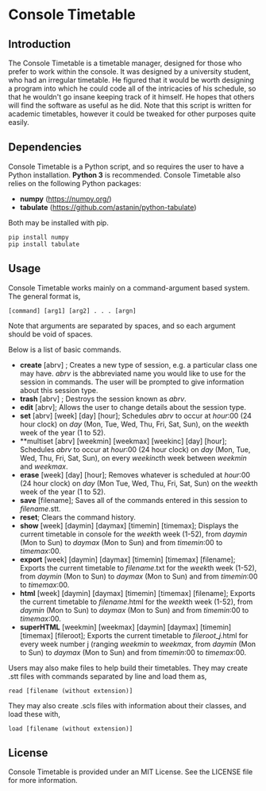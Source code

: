 # Console Timetable
## Introduction
The Console Timetable is a timetable manager, designed for those who prefer to work within the console. It was designed by a university student, who had an irregular timetable. He figured that it would be worth designing a program into which he could code all of the intricacies of his schedule, so that he wouldn't go insane keeping track of it himself. He hopes that others will find the software as useful as he did. Note that this script is written for academic timetables, however it could be tweaked for other purposes quite easily. 
## Dependencies
Console Timetable is a Python script, and so requires the user to have a Python installation. **Python 3** is recommended. 
Console Timetable also relies on the following Python packages:

- **numpy** (https://numpy.org/)
- **tabulate** (https://github.com/astanin/python-tabulate)

Both may be installed with pip. 
```
pip install numpy
pip install tabulate
```
## Usage
Console Timetable works mainly on a command-argument based system. The general format is,
```
[command] [arg1] [arg2] . . . [argn]
```
Note that arguments are separated by spaces, and so each argument should be void of spaces.

Below is a list of basic commands. 

- **create** [abrv] ; Creates a new type of session, e.g. a particular class one may have. *abrv* is the abbreviated name you would like to use for the session in commands. The user will be prompted to give information about this session type. 
- **trash** [abrv] ; Destroys the session known as *abrv*.
- **edit** [abrv]; Allows the user to change details about the session type. 
- **set** [abrv] [week] [day] [hour]; Schedules *abrv* to occur at *hour*:00 (24 hour clock) on *day* (Mon, Tue, Wed, Thu, Fri, Sat, Sun), on the *week*th week of the year (1 to 52). 
- **multiset [abrv] [weekmin] [weekmax] [weekinc] [day] [hour]; Schedules *abrv* to occur at *hour*:00 (24 hour clock) on *day* (Mon, Tue, Wed, Thu, Fri, Sat, Sun), on every *weekinc*th week between *weekmin* and *weekmax*. 
- **erase** [week] [day] [hour]; Removes whatever is scheduled at *hour*:00 (24 hour clock) on *day* (Mon Tue, Wed, Thu, Fri, Sat, Sun) on the *week*th week of the year (1 to 52). 
- **save** [filename]; Saves all of the commands entered in this session to *filename*.stt. 
- **reset**; Clears the command history.
- **show** [week] [daymin] [daymax] [timemin] [timemax]; Displays the current timetable in console for the *week*th week (1-52), from *daymin* (Mon to Sun) to *daymax* (Mon to Sun) and from *timemin*:00 to *timemax*:00.
- **export** [week] [daymin] [daymax] [timemin] [timemax] [filename]; Exports the current timetable to *filename*.txt for the *week*th week (1-52), from *daymin* (Mon to Sun) to *daymax* (Mon to Sun) and from *timemin*:00 to *timemax*:00.
- **html** [week] [daymin] [daymax] [timemin] [timemax] [filename]; Exports the current timetable to *filename*.html for the *week*th week (1-52), from *daymin* (Mon to Sun) to *daymax* (Mon to Sun) and from *timemin*:00 to *timemax*:00.
- **superHTML** [weekmin] [weekmax] [daymin] [daymax] [timemin] [timemax] [fileroot]; Exports the current timetable to *fileroot*_*j*.html for every week number j (ranging *weekmin* to *weekmax*, from *daymin* (Mon to Sun) to *daymax* (Mon to Sun) and from *timemin*:00 to *timemax*:00.

Users may also make files to help build their timetables. They may create .stt files with commands separated by line and load them as,
```
read [filename (without extension)]
```
They may also create .scls files with information about their classes, and load these with,
```
load [filename (without extension)]
```

## License

Console Timetable is provided under an MIT License. See the LICENSE file for more information. 
